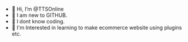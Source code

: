 - 👋 Hi, I’m @TTSOnline
- 💞️ I am new to GITHUB.
- 👀 I dont know coding.
- 🌱 I'm Interested in learning to make ecommerce website using plugins etc.
